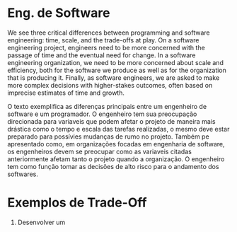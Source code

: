 # Eng. de Software

We see three critical differences between programming and software engineering: time, scale, and the trade-offs at play. On a software engineering project, engineers need to be more concerned with the passage of time and the eventual need for change. In a software engineering organization, we need to be more concerned about scale and efficiency, both for the software we produce as well as for the organization that is producing it. Finally, as software engineers, we are asked to make more complex decisions with higher-stakes outcomes, often based on imprecise estimates of time and growth.

O texto exemplifica as diferenças principais entre um engenheiro de software e um programador. O engenheiro tem sua preocupação direcionada para variaveis que podem afetar o projeto de maneira mais drástica como o tempo e escala das tarefas realizadas, o mesmo deve estar preparado para possívies mudanças de rumo no projeto. Também pe apresentado como, em organizações focadas em engenharia de software, os engenheiros devem se preocupar como as variaveis citadas anteriormente afetam tanto o projeto quando a organização. O engenheiro tem como função tomar as decisões de alto risco para o andamento dos softwares.

# Exemplos de Trade-Off
1. Desenvolver um 
